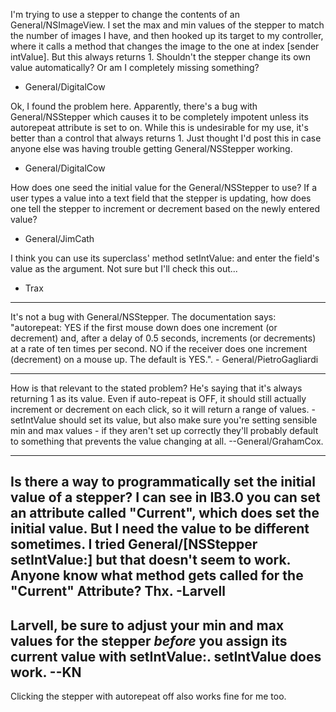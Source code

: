 I'm trying to use a stepper to change the contents of an General/NSImageView. I set the max and min values of the stepper to match the number of images I have, and then hooked up its target to my controller, where it calls a method that changes the image to the one at index [sender intValue]. But this always returns 1. Shouldn't the stepper change its own value automatically? Or am I completely missing something?

- General/DigitalCow

Ok, I found the problem here. Apparently, there's a bug with General/NSStepper which causes it to be completely impotent unless its autorepeat attribute is set to on. While this is undesirable for my use, it's better than a control that always returns 1. Just thought I'd post this in case anyone else was having trouble getting General/NSStepper working.

-  General/DigitalCow

How does one seed the initial value for the General/NSStepper to use?  If a user types a value into a text field that the stepper is updating, how does one tell the stepper to increment or decrement based on the newly entered value?  

- General/JimCath

I think you can use its superclass' method setIntValue: and enter the field's value as the argument. Not sure but I'll check this out...

- Trax

----
It's not a bug with General/NSStepper. The documentation says: "autorepeat: YES if the first mouse down does one increment (or decrement) and, after a delay of 0.5 seconds, increments (or decrements) at a rate of ten times per second. NO if the receiver does one increment (decrement) on a mouse up. The default is YES.". - General/PietroGagliardi

----

How is that relevant to the stated problem? He's saying that it's always returning 1 as its value. Even if auto-repeat is OFF, it should still actually increment or decrement on each click, so it will return a range of values. -setIntValue should set its value, but also make sure you're setting sensible min and max values - if they aren't set up correctly they'll probably default to something that prevents the value changing at all. --General/GrahamCox.

----
Is there a way to programmatically set the initial value of a stepper?  I can see in IB3.0 you can set an attribute called "Current", which does set the initial value. But I need the value to be different sometimes. I tried General/[NSStepper setIntValue:] but that doesn't seem to work.  Anyone know what method gets called for the "Current" Attribute? Thx.
-Larvell
----

Larvell, be sure to adjust your min and max values for the stepper *before* you assign its current value with setIntValue:. setIntValue does work.
--KN
----

Clicking the stepper with autorepeat off also works fine for me too.